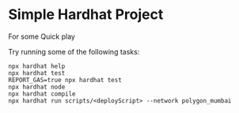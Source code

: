 # Simple Hardhat Project

For some Quick play

Try running some of the following tasks:

```shell
npx hardhat help
npx hardhat test
REPORT_GAS=true npx hardhat test
npx hardhat node
npx hardhat compile
npx hardhat run scripts/<deployScript> --network polygon_mumbai
```
